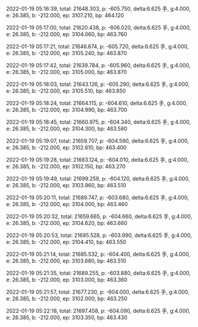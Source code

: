 2022-01-19 05:16:39, total: 21648.303, p: -605.750, delta:6.625 手, g:4.000, e: 26.385, b: -212.000, ep: 3107.210, bp: 464.120

2022-01-19 05:17:00, total: 21620.438, p: -606.020, delta:6.625 手, g:4.000, e: 26.385, b: -212.000, ep: 3104.060, bp: 463.760

2022-01-19 05:17:21, total: 21646.674, p: -605.720, delta:6.625 手, g:4.000, e: 26.385, b: -212.000, ep: 3105.240, bp: 463.870

2022-01-19 05:17:42, total: 21639.784, p: -605.960, delta:6.625 手, g:4.000, e: 26.385, b: -212.000, ep: 3105.000, bp: 463.870

2022-01-19 05:18:03, total: 21643.126, p: -605.290, delta:6.625 手, g:4.000, e: 26.385, b: -212.000, ep: 3105.510, bp: 463.850

2022-01-19 05:18:24, total: 21664.115, p: -604.610, delta:6.625 手, g:4.000, e: 26.385, b: -212.000, ep: 3104.990, bp: 463.700

2022-01-19 05:18:45, total: 21660.975, p: -604.340, delta:6.625 手, g:4.000, e: 26.385, b: -212.000, ep: 3104.300, bp: 463.580

2022-01-19 05:19:07, total: 21659.707, p: -604.590, delta:6.625 手, g:4.000, e: 26.385, b: -212.000, ep: 3102.610, bp: 463.400

2022-01-19 05:19:28, total: 21683.124, p: -604.010, delta:6.625 手, g:4.000, e: 26.385, b: -212.000, ep: 3102.150, bp: 463.270

2022-01-19 05:19:49, total: 21699.259, p: -604.120, delta:6.625 手, g:4.000, e: 26.385, b: -212.000, ep: 3103.960, bp: 463.510

2022-01-19 05:20:11, total: 21689.747, p: -603.680, delta:6.625 手, g:4.000, e: 26.385, b: -212.000, ep: 3104.000, bp: 463.460

2022-01-19 05:20:32, total: 21659.665, p: -604.660, delta:6.625 手, g:4.000, e: 26.385, b: -212.000, ep: 3104.620, bp: 463.660

2022-01-19 05:20:53, total: 21695.528, p: -603.990, delta:6.625 手, g:4.000, e: 26.385, b: -212.000, ep: 3104.410, bp: 463.550

2022-01-19 05:21:14, total: 21685.532, p: -604.400, delta:6.625 手, g:4.000, e: 26.385, b: -212.000, ep: 3103.680, bp: 463.510

2022-01-19 05:21:35, total: 21689.255, p: -603.880, delta:6.625 手, g:4.000, e: 26.385, b: -212.000, ep: 3103.000, bp: 463.360

2022-01-19 05:21:57, total: 21677.230, p: -604.000, delta:6.625 手, g:4.000, e: 26.385, b: -212.000, ep: 3102.000, bp: 463.250

2022-01-19 05:22:18, total: 21697.458, p: -604.090, delta:6.625 手, g:4.000, e: 26.385, b: -212.000, ep: 3103.350, bp: 463.430